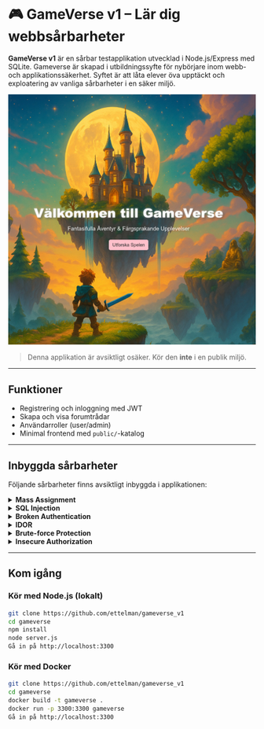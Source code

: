 # 🎮 GameVerse v1 – Lär dig webbsårbarheter

**GameVerse v1** är en sårbar testapplikation utvecklad i Node.js/Express med SQLite. Gameverse är skapad i utbildningssyfte för nybörjare inom webb- och applikationssäkerhet. Syftet är att låta elever öva upptäckt och exploatering av vanliga sårbarheter i en säker miljö.

![alt text](captura-2025-05-05-1746474089.png)

> Denna applikation är avsiktligt osäker. Kör den **inte** i en publik miljö.

---

## Funktioner

- Registrering och inloggning med JWT
- Skapa och visa forumtrådar
- Användarroller (user/admin)
- Minimal frontend med `public/`-katalog

---

##  Inbyggda sårbarheter

Följande sårbarheter finns avsiktligt inbyggda i applikationen:

<details>
<summary> <strong>Mass Assignment</strong></summary>

Vid registrering går det att specificera `role`, vilket gör att man kan skapa admin-användare. Dock har detta ingen effekt om rollbaserad åtkomst inte används rätt.

</details>

<details>
<summary> <strong>SQL Injection</strong></summary>

Login använder icke-parameteriserade SQL-queries:

```sql
SELECT * FROM users WHERE username = 'användare' AND password = 'lösenord'
```

</details> <details> <summary> <strong>Broken Authentication</strong></summary>

JWT-token signeras med en hårdkodad och svag nyckel (supersecretkey), vilket gör den sårbar för bruteforce.
</details> <details> <summary> <strong>IDOR</strong></summary>

Alla användare kan ta bort trådar via /threads/:id, oavsett om de äger tråden eller inte.
</details> <details> <summary> <strong>Brute-force Protection</strong></summary>

Det finns inget skydd mot upprepade inloggningsförsök – ingen rate limiting, CAPTCHA eller lockout.
</details> <details> <summary> <strong>Insecure Authorization</strong></summary>

Vid trådskapande används username från klienten istället för att hämta det från den autentiserade JWT-token. Det möjliggör att t.ex. skapa trådar som annan användare.
</details>

---

## Kom igång

### Kör med Node.js (lokalt)

```bash
git clone https://github.com/ettelman/gameverse_v1
cd gameverse
npm install
node server.js
Gå in på http://localhost:3300
```

### Kör med Docker

```Bash
git clone https://github.com/ettelman/gameverse_v1
cd gameverse
docker build -t gameverse .
docker run -p 3300:3300 gameverse
Gå in på http://localhost:3300
```
